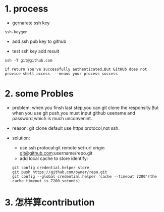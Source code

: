 # 1. process 
* gernarate ssh key
```
ssh-keygen
```

* add ssh pub key to github 

* test ssh key add result
```
ssh -T git@github.com

if return You've successfully authenticated,But GitHUb does not provice shell access  --means your process success
```

# 2. some Probles

* problem: when you finsh last step,you can git clone the responsity.But when you use git push,you must input github usename and password,which is much unconvenint.

* reason: git clone default use https protocol,not ssh.

* solution:
    * use ssh protocal:git remote set-url origin git@github.com:username/repo.git
    * add local cache to store identify:
    ```
    git config credential.helper store
    git push https://github.com/owner/repo.git
    git config --global credential.helper 'cache --timeout 7200'(the cache timeout is 7200 seconds)
    ```

# 3. 怎样算contribution


